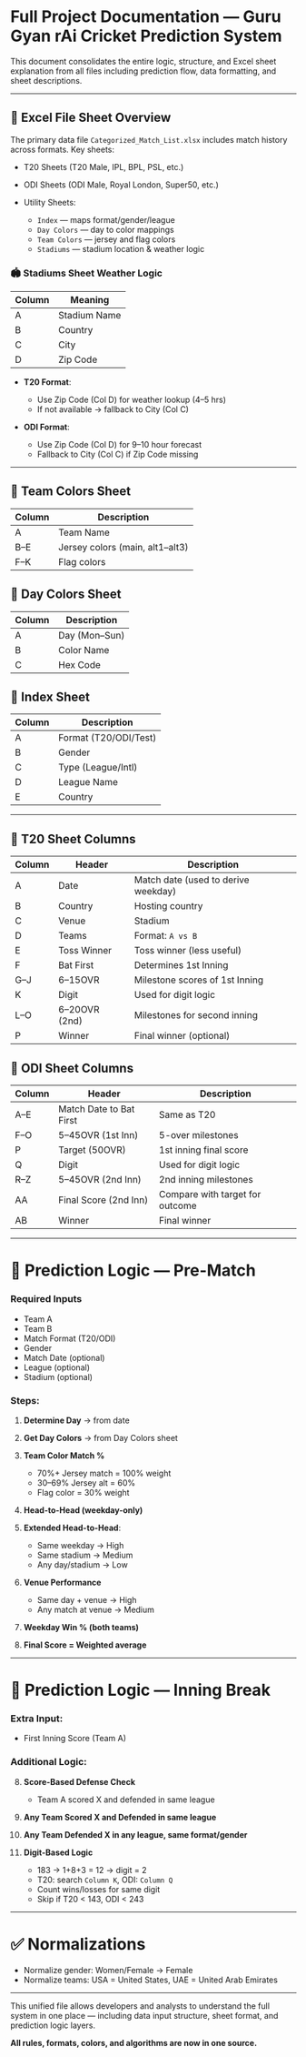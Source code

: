 # Full Project Documentation — Guru Gyan rAi Cricket Prediction System

This document consolidates the entire logic, structure, and Excel sheet explanation from all files including prediction flow, data formatting, and sheet descriptions.

---

## 📁 Excel File Sheet Overview

The primary data file `Categorized_Match_List.xlsx` includes match history across formats. Key sheets:

* T20 Sheets (T20 Male, IPL, BPL, PSL, etc.)
* ODI Sheets (ODI Male, Royal London, Super50, etc.)
* Utility Sheets:

  * `Index` — maps format/gender/league
  * `Day Colors` — day to color mappings
  * `Team Colors` — jersey and flag colors
  * `Stadiums` — stadium location & weather logic

### 🏟️ Stadiums Sheet Weather Logic

| Column | Meaning      |
| ------ | ------------ |
| A      | Stadium Name |
| B      | Country      |
| C      | City         |
| D      | Zip Code     |

* **T20 Format**:

  * Use Zip Code (Col D) for weather lookup (4–5 hrs)
  * If not available → fallback to City (Col C)
* **ODI Format**:

  * Use Zip Code (Col D) for 9–10 hour forecast
  * Fallback to City (Col C) if Zip Code missing

---

## 🎽 Team Colors Sheet

| Column | Description                     |
| ------ | ------------------------------- |
| A      | Team Name                       |
| B–E    | Jersey colors (main, alt1–alt3) |
| F–K    | Flag colors                     |

## 🌈 Day Colors Sheet

| Column | Description   |
| ------ | ------------- |
| A      | Day (Mon–Sun) |
| B      | Color Name    |
| C      | Hex Code      |

## 🧾 Index Sheet

| Column | Description           |
| ------ | --------------------- |
| A      | Format (T20/ODI/Test) |
| B      | Gender                |
| C      | Type (League/Intl)    |
| D      | League Name           |
| E      | Country               |

---

## 🏏 T20 Sheet Columns

| Column | Header        | Description                         |
| ------ | ------------- | ----------------------------------- |
| A      | Date          | Match date (used to derive weekday) |
| B      | Country       | Hosting country                     |
| C      | Venue         | Stadium                             |
| D      | Teams         | Format: `A vs B`                    |
| E      | Toss Winner   | Toss winner (less useful)           |
| F      | Bat First     | Determines 1st Inning               |
| G–J    | 6–15OVR       | Milestone scores of 1st Inning      |
| K      | Digit         | Used for digit logic                |
| L–O    | 6–20OVR (2nd) | Milestones for second inning        |
| P      | Winner        | Final winner (optional)             |

## 🏏 ODI Sheet Columns

| Column | Header                  | Description                     |
| ------ | ----------------------- | ------------------------------- |
| A–E    | Match Date to Bat First | Same as T20                     |
| F–O    | 5–45OVR (1st Inn)       | 5-over milestones               |
| P      | Target (50OVR)          | 1st inning final score          |
| Q      | Digit                   | Used for digit logic            |
| R–Z    | 5–45OVR (2nd Inn)       | 2nd inning milestones           |
| AA     | Final Score (2nd Inn)   | Compare with target for outcome |
| AB     | Winner                  | Final winner                    |

---

# 🎯 Prediction Logic — Pre-Match

### Required Inputs

* Team A
* Team B
* Match Format (T20/ODI)
* Gender
* Match Date (optional)
* League (optional)
* Stadium (optional)

### Steps:

1. **Determine Day** → from date
2. **Get Day Colors** → from Day Colors sheet
3. **Team Color Match %**

   * 70%+ Jersey match = 100% weight
   * 30–69% Jersey alt = 60%
   * Flag color = 30% weight
4. **Head-to-Head (weekday-only)**
5. **Extended Head-to-Head**:

   * Same weekday → High
   * Same stadium → Medium
   * Any day/stadium → Low
6. **Venue Performance**

   * Same day + venue → High
   * Any match at venue → Medium
7. **Weekday Win % (both teams)**
8. **Final Score = Weighted average**

---

# 🔁 Prediction Logic — Inning Break

### Extra Input:

* First Inning Score (Team A)

### Additional Logic:

8. **Score-Based Defense Check**

   * Team A scored X and defended in same league
9. **Any Team Scored X and Defended in same league**
10. **Any Team Defended X in any league, same format/gender**
11. **Digit-Based Logic**

    * 183 → 1+8+3 = 12 → digit = 2
    * T20: search `Column K`, ODI: `Column Q`
    * Count wins/losses for same digit
    * Skip if T20 < 143, ODI < 243

---

# ✅ Normalizations

* Normalize gender: Women/Female → Female
* Normalize teams: USA = United States, UAE = United Arab Emirates

---

This unified file allows developers and analysts to understand the full system in one place — including data input structure, sheet format, and prediction logic layers.

**All rules, formats, colors, and algorithms are now in one source.**
